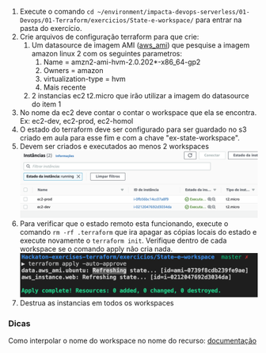 1. Execute o comando `cd ~/environment/impacta-devops-serverless/01-Devops/01-Terraform/exercicios/State-e-workspace/` para entrar na pasta do exercício.
2. Crie arquivos de configuração terraform para que crie:
   1. Um datasource de imagem AMI ([aws_ami](https://registry.terraform.io/providers/hashicorp/aws/latest/docs/data-sources/ami)) que pesquise a imagem amazon linux 2 com os seguintes parametros:
      1. Name = amzn2-ami-hvm-2.0.202*-x86_64-gp2
      2. Owners = amazon
      3. virtualization-type = hvm
      4. Mais recente
   2. 2 instancias ec2 t2.micro que irão utilizar a imagem do datasource do item 1
3. No nome da ec2 deve contar o contar o workspace que ela se encontra. Ex: ec2-dev, ec2-prod, ec2-homol
4. O estado do terraform deve ser configurado para ser guardado no s3 criado em aula para esse fim e com a chave "ex-state-workspace".
5. Devem ser criados e executados ao menos 2 workspaces
   ![](img/ec2-list.png)
6. Para verificar que o estado remoto esta funcionando, execute o comando `rm -rf .terraform` que ira apagar as cópias locais do estado e execute novamente o `terraform init`. Verifique dentro de cada workspace se o comando apply não cria nada.
   ![](img/teste-apply.png)
7. Destrua as instancias em todos os workspaces


### Dicas
Como interpolar o nome do workspace no nome do recurso: [documentação](https://www.terraform.io/docs/language/state/workspaces.html#current-workspace-interpolation)
